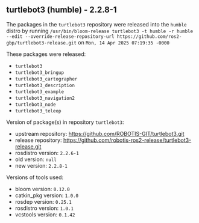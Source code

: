 ## turtlebot3 (humble) - 2.2.8-1

The packages in the `turtlebot3` repository were released into the `humble` distro by running `/usr/bin/bloom-release turtlebot3 -t humble -r humble --edit --override-release-repository-url https://github.com/ros2-gbp/turtlebot3-release.git` on `Mon, 14 Apr 2025 07:19:35 -0000`

These packages were released:
- `turtlebot3`
- `turtlebot3_bringup`
- `turtlebot3_cartographer`
- `turtlebot3_description`
- `turtlebot3_example`
- `turtlebot3_navigation2`
- `turtlebot3_node`
- `turtlebot3_teleop`

Version of package(s) in repository `turtlebot3`:

- upstream repository: https://github.com/ROBOTIS-GIT/turtlebot3.git
- release repository: https://github.com/robotis-ros2-release/turtlebot3-release.git
- rosdistro version: `2.2.6-1`
- old version: `null`
- new version: `2.2.8-1`

Versions of tools used:

- bloom version: `0.12.0`
- catkin_pkg version: `1.0.0`
- rosdep version: `0.25.1`
- rosdistro version: `1.0.1`
- vcstools version: `0.1.42`


